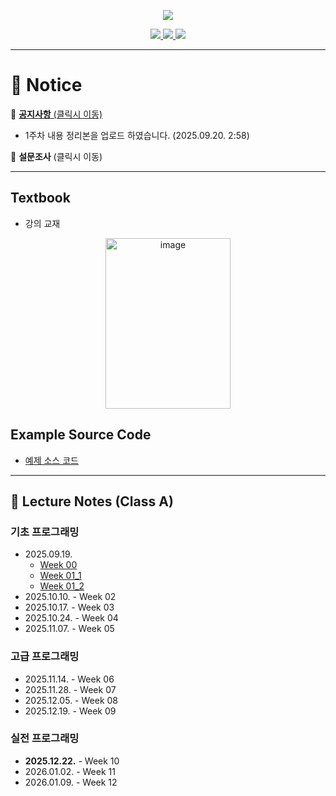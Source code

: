 <p align='center'>
    <img src="https://capsule-render.vercel.app/api?type=waving&color=auto&height=300&section=header&text=Basic%20A&fontSize=90&animation=fadeIn&fontAlignY=38&desc=15:30%20~%2017:20%20on%20Fridays&descAlignY=51&descAlign=51"/>
</p>

<p align='center'>
  <a href="https://github.com/JSeong2024/2025-MYPAUL-PYTHONEDU/tree/main">
    <img src="https://img.shields.io/badge/Go%20To%20Back-F3EC69?&style=for-the-badge&&logoColor=white"/>
  </a>
  <a href="https://github.com/JSeong2024/2025-MYPAUL-PYTHONEDU/tree/main/PYTHON-2025-09/Intermediate">
    <img src="https://img.shields.io/badge/Intermediate-A676E6?&style=for-the-badge&&logoColor=white"/>
  </a>
  <a href="https://github.com/JSeong2024/2025-MYPAUL-PYTHONEDU/tree/main/PYTHON-2025-09/Basic/Class-B">
    <img src="https://img.shields.io/badge/Class-B-0099FF?&style=for-the-badge&&logoColor=white"/>
  </a>
</p>

---
# 📢 Notice
📝 [**공지사항** (클릭시 이동)](https://github.com/JSeong2024/2025-MYPAUL-PYTHONEDU/tree/main/PYTHON-2025-09/Basic/Class-A/Notice)
 - 1주차 내용 정리본을 업로드 하였습니다. (2025.09.20. 2:58)

📑 **설문조사** (클릭시 이동)

---

## Textbook
- 강의 교재
<P align='center'>
    <a href="https://www.hanbit.co.kr/store/books/look.php?p_code=B7132069963">
        <img width="200" height="273" alt="image" src="https://github.com/user-attachments/assets/e827753a-6715-400b-bdca-574b1f18146d"/>
    </a>
</P>

## Example Source Code
- [예제 소스 코드](https://www.hanbit.co.kr/support/supplement_survey.html?pcode=B7132069963)

---

## 📔 Lecture Notes (Class A)
### 기초 프로그래밍
- 2025.09.19.
  - [Week 00](https://github.com/JSeong2024/2025-MYPAUL-PYTHONEDU/blob/main/PYTHON-2025-09/Basic/Lecture/Week-01/%5B%ED%8C%8C%EC%9D%B4%EC%8D%AC%20%EA%B8%B0%EC%B4%88%EA%B3%BC%EC%A0%95%5D%20Week%2000_OT.pptx)
  - [Week 01_1](https://github.com/JSeong2024/2025-MYPAUL-PYTHONEDU/blob/main/PYTHON-2025-09/Basic/Lecture/Week-01/%5B%ED%8C%8C%EC%9D%B4%EC%8D%AC%20%EA%B8%B0%EC%B4%88%EA%B3%BC%EC%A0%95%5D%20Week%2001_1_%ED%8C%8C%EC%9D%B4%EC%8D%AC%20%EB%B9%84%EA%B8%B4%EC%A6%88.pptx)
  - [Week 01_2](https://github.com/JSeong2024/2025-MYPAUL-PYTHONEDU/blob/main/PYTHON-2025-09/Basic/Lecture/Week-01/%5B%ED%8C%8C%EC%9D%B4%EC%8D%AC%20%EA%B8%B0%EC%B4%88%EA%B3%BC%EC%A0%95%5D%20Week%2001_2_%EB%B3%80%EC%88%98.pptx)
- 2025.10.10. - Week 02
- 2025.10.17. - Week 03
- 2025.10.24. - Week 04
- 2025.11.07. - Week 05

### 고급 프로그래밍
- 2025.11.14. - Week 06
- 2025.11.28. - Week 07
- 2025.12.05. - Week 08
- 2025.12.19. - Week 09

### 실전 프로그래밍
- **2025.12.22.** - Week 10
- 2026.01.02. - Week 11
- 2026.01.09. - Week 12
